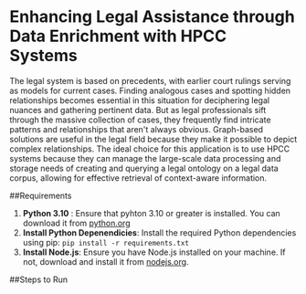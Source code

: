 # Enhancing Legal Assistance through Data Enrichment with HPCC Systems
The legal system is based on precedents, with earlier court rulings serving as models for 
current cases. Finding analogous cases and spotting hidden relationships becomes essential
in this situation for deciphering legal nuances and gathering pertinent data. But as legal
professionals sift through the massive collection of cases, they frequently find intricate
patterns and relationships that aren't always obvious. Graph-based solutions are useful in the
legal field because they make it possible to depict complex relationships. The ideal choice
for this application is to use HPCC systems because they can manage the large-scale data
processing and storage needs of creating and querying a legal ontology on a legal data
corpus, allowing for effective retrieval of context-aware information.

##Requirements

1. **Python 3.10** : Ensure that pyhton 3.10 or greater is installed. You can download it from [python.org](https://www.python.org/downloads)
2. **Install Python Depenendicies**:  Install the required Python dependencies using pip:
   ``` pip install -r requirements.txt ```
3. **Install Node.js**: Ensure you have Node.js installed on your machine. If not, download and install it from [nodejs.org](https://nodejs.org/en).

##Steps to Run 


